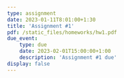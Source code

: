 ```yaml
---
type: assignment
date: 2023-01-11T8:01:00+1:30
title: 'Assignment #1'
pdf: /static_files/homeworks/hw1.pdf
due_event: 
    type: due
    date: 2023-02-01T15:00:00+1:00
    description: 'Assignment #1 due'
display: false
---
```

